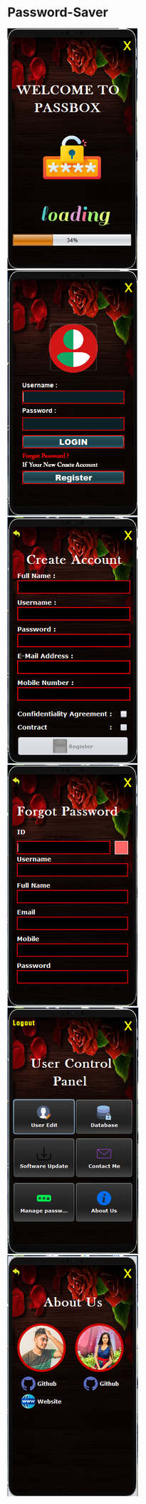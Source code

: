 # Password-Saver


![](Password-Saver/screenshots/Capture.PNG)
![](Password-Saver/screenshots/Capture2.PNG)
![](Password-Saver/screenshots/Capture3.PNG)
![](Password-Saver/screenshots/Capture4.PNG)
![](Password-Saver/screenshots/Capture5.PNG)
![](Password-Saver/screenshots/Capture6.PNG)

